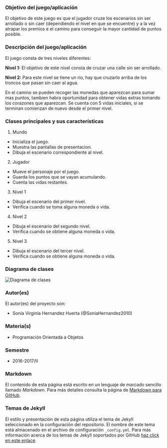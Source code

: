 ### Objetivo del juego/aplicación
El objetivo de este juego es que el jugador cruze los escenarios sin ser arrollado o sin caer (dependiendo el nivel en que se encuentre) y a la vez atrapar los premios e el camino para conseguir la mayor cantidad de puntos posible.

### Descripción del juego/aplicación
El juego consta de tres niveles diferentes:

**Nivel 1:** El objetivo de este nivel consta de cruzar una calle sin ser arrollado.

**Nivel 2:** Para este nivel se tiene un rio, hay que cruzarlo arriba de los troncos que pasan sin caer al agua.


En el camino se pueden recoger las monedas que aparezcan para sumar mas puntos, tambien habra oportunidad para obtener vidas extras tomando los corazones que aparezcan.
Se cuenta con 5 vidas iniciales, si se terminan comienzan de nuevo desde el primer nivel.

### Clases principales y sus características
1. Mundo
* Inicializa el juego.
* Muestra las pantallas de presentacion.
* Dibuja el escenario correspondiente al nivel.

2. Jugador
* Mueve el personaje por el juego.
* Guarda los puntos que se vayan acumulando.
* Cuenta las vidas restantes.

3. Nivel 1
* Dibuja el escenario del primer nivel.
* Verifica cuando se toma alguna moneda o vida.

4. Nivel 2
* Dibuja el escenario del segundo nivel.
* Verifica cuando se obtiene alguna moneda o vida.

5. Nivel 3
* Dibuja el escenario del tercer nivel.
* Verifica cuando se obtiene alguna moneda o vida.

### Diagrama de clases
![Diagrama de clases](url-del-diagrama.png)

### Autor(es)
El autor(es) del proyecto son:
- Sonia Virginia Hernandez Huerta (@SoniaHernandez2010)

### Materia(s)
- Programación Orientada a Objetos

### Semestre
- 2016-2017/II

### Markdown
El contenido de esta página está escrito en un lenguaje de marcado sencillo llamado *Markdown*. Para más detalles consulta la página de [Markdown para GitHub](https://guides.github.com/features/mastering-markdown/).

### Temas de Jekyll
El estilo y presentación de esta página utiliza el tema de Jekyll seleccionado en la configuración del repositorio. El nombre de este tema está almacenado en el archivo de configuración `_config.yml`. Para más información acerca de los temas de Jekyll soportados por GitHub [haz click en este enlace](https://pages.github.com/themes/).
